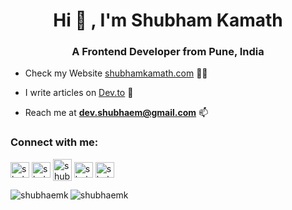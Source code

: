 <h1 align="center">Hi 👋 , I'm Shubham Kamath</h1>
<h3 align="center">A Frontend Developer from Pune, India</h3>


- Check my Website [shubhamkamath.com](www.shubhamkamath.com) 👨‍💻 

- I write articles on [Dev.to](https://dev.to/shubhamk) 📝

- Reach me at **dev.shubhaem@gmail.com** 📫 

<h3 align="left">Connect with me:</h3>
<p align="left">
<a href="https://dev.to/shubhamk" target="blank"><img align="center" src="https://cdn.jsdelivr.net/npm/simple-icons@3.0.1/icons/dev-dot-to.svg" alt="shubhamk" height="25" width="30" /></a>
<a href="https://twitter.com/shubham_kamath" target="blank"><img align="center" src="https://cdn.jsdelivr.net/npm/simple-icons@3.0.1/icons/twitter.svg" alt="shubham_kamath" height="25" width="30" /></a>
<a href="https://linkedin.com/in/shubham-kamath" target="blank"><img align="center" src="https://cdn.jsdelivr.net/npm/simple-icons@3.0.1/icons/linkedin.svg" alt="shubham-kamath" height="35" width="30" /></a>
<a href="https://fb.com/shubhmkamath" target="blank"><img align="center" src="https://cdn.jsdelivr.net/npm/simple-icons@3.0.1/icons/facebook.svg" alt="shubhmkamath" height="25" width="30" /></a>
<a href="https://instagram.com/shubham_kamath" target="blank"><img align="center" src="https://cdn.jsdelivr.net/npm/simple-icons@3.0.1/icons/instagram.svg" alt="shubham_kamath" height="25" width="30" /></a>
</p>

<p><img align="left" src="https://github-readme-stats.vercel.app/api/top-langs?username=shubhaemk&show_icons=true&hide=contribs,prs&cache_seconds=86400&theme=tokyonight" alt="shubhaemk" /></p>
<p><img align="left" src="https://github-readme-stats.vercel.app/api?username=shubhaemk&show_icons=true&locale=en&theme=tokyonight" alt="shubhaemk" /></p>
